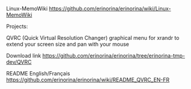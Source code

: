Linux-MemoWiki
https://github.com/erinorina/erinorina/wiki/Linux-MemoWiki

Projects:

QVRC (Quick Virtual Resolution Changer)
graphical menu for xrandr to extend your screen size and pan with your mouse

Download link
https://github.com/erinorina/erinorina/tree/erinorina-tmp-dev/QVRC

README English/Français
https://github.com/erinorina/erinorina/wiki/README_QVRC_EN-FR
